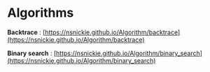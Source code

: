 # Algorithms

**Backtrace** : [https://nsnickie.github.io/Algorithm/backtrace](https://nsnickie.github.io/Algorithm/backtrace)

**Binary search** : [https://nsnickie.github.io/Algorithm/binary_search](https://nsnickie.github.io/Algorithm/binary_search)
